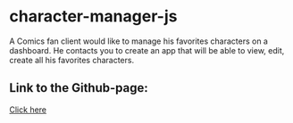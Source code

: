 # character-manager-js
A Comics fan client would like to manage his favorites characters on a dashboard. He contacts you to create an app that will be able to view, edit, create all his favorites characters.

## Link to the Github-page:
[Click here](https://baptistegeron.github.io/character-manager-js/)
